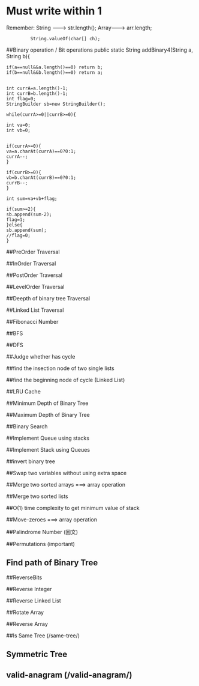 # Must write within 1

Remember:    String --->  str.length();
			 Array---> arr.length;
			 
			 String.valueOf(char[] ch);


##Binary operation / Bit operations
	public static String addBinary4(String a, String b){

	if(a==null&&a.length()==0) return b;
	if(b==null&&b.length()==0) return a;


	int currA=a.length()-1;
	int currB=b.length()-1;
	int flag=0;
	StringBuilder sb=new StringBuilder();
	
	while(currA>=0||currB>=0){

	int va=0;
	int vb=0;


	if(currA>=0){
	va=a.charAt(currA)==0?0:1;
	currA--;
	}

	if(currB>=0){
	vb=b.charAt(currB)==0?0:1;
	currB--;
	}
	
	int sum=va+vb+flag;

	if(sum>=2){
	sb.append(sum-2);
	flag=1;
	}else{
	sb.append(sum);
	//flag=0;
	}	


##PreOrder Traversal


##InOrder Traversal


##PostOrder Traversal


##LevelOrder Traversal


##Deepth of binary tree Traversal


##Linked List Traversal

##Fibonacci Number

##BFS

##DFS

##Judge whether has cycle

##find the insection node of two single lists

##find the beginning node of cycle (Linked List)

##LRU Cache

##Minimum Depth of Binary Tree

##Maximum Depth of Binary Tree

##Binary Search

##Implement Queue using stacks

##Implement Stack using Queues

##invert binary tree

##Swap two variables without using extra space

##Merge two sorted arrays ===> array operation

##Merge two sorted lists

##O(1) time complexity to get minimum value of stack

##Move-zeroes  ===> array operation

##Palindrome Number (回文)

##Permutations (important)

## Find path of Binary Tree

##ReverseBits

##Reverse Integer

##Reverse Linked List

##Rotate Array

##Reverse Array

##Is Same Tree (/same-tree/)

## Symmetric Tree

## valid-anagram (/valid-anagram/)